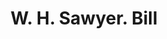 ---
doi: 10.7916/D8ST91VG
date_other: '1880'
date_other_textual: 1880-1889
form: printed ephemera
genre:
- Invoices
name:
- W. H. Sawyer
object_in_context_url: https://biggert.cul.columbia.edu/items/view/ave_biggert_00534
subject_hierarchical_geographic:
- Worcester, Massachusetts, United States
subject_name:
- W. H. Sawyer
title: W. H. Sawyer. Bill
sort_title: W. H. Sawyer. Bill
call_number: ave_biggert_00534
coordinates:
- 42.266666666666666,-71.8
pid: ave_biggert_00534
identifiers: ave_biggert_00534
canvas_id: ldpd:395807
permalink: "/items/ave_biggert_00534/"
layout: iiif-image-page
---